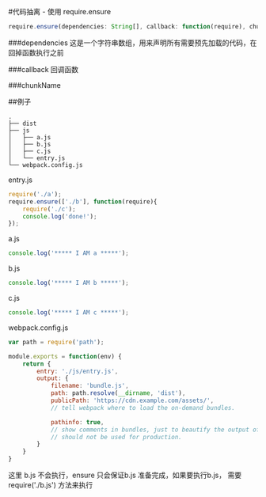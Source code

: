 #代码抽离 - 使用 require.ensure


```javascript
require.ensure(dependencies: String[], callback: function(require), chunkName: String)
```

###dependencies
这是一个字符串数组，用来声明所有需要预先加载的代码，在回掉函数执行之前

###callback 回调函数

###chunkName


##例子
```
.
├── dist
├── js
│   ├── a.js
│   ├── b.js
│   ├── c.js
│   └── entry.js
└── webpack.config.js
```

entry.js

```javascript
require('./a');
require.ensure(['./b'], function(require){
    require('./c');
    console.log('done!');
});
```
a.js

```javascript
console.log('***** I AM a *****');
```

b.js

```javascript
console.log('***** I AM b *****');
```

c.js

```javascript
console.log('***** I AM c *****');
```

webpack.config.js

```javascript
var path = require('path');

module.exports = function(env) {
    return {
        entry: './js/entry.js',
        output: {
            filename: 'bundle.js',
            path: path.resolve(__dirname, 'dist'),
            publicPath: 'https://cdn.example.com/assets/',
            // tell webpack where to load the on-demand bundles.

            pathinfo: true,
            // show comments in bundles, just to beautify the output of this example.
            // should not be used for production.
        }
    }
}
```

  这里 b.js 不会执行，ensure 只会保证b.js 准备完成，如果要执行b.js， 需要 require('./b.js') 方法来执行
